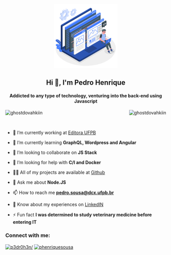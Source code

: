 <p align="center">
   <img width="200px" src="https://github.com/GhostDovahkiin/GhostDovahkiin/blob/master/developer.gif" alt="Imagem developer" />
</p>
<h2 align="center">Hi 👋, I'm Pedro Henrique</h2>
<h4 align="center">Addicted to any type of technology, venturing into the back-end using Javascript</h4>

<div style="text-align:center;">
   <p><img align="left" src="https://github-readme-stats.vercel.app/api/top-langs/?username=ghostdovahkiin&layout=compact" alt="ghostdovahkiin" /></p>
   
   <p>&nbsp;<img align="right" src="https://github-readme-stats.vercel.app/api?username=ghostdovahkiin&show_icons=true" alt="ghostdovahkiin" /></p>
</div>
</br>
</hr>

- 🔭 I’m currently working at [Editora UFPB](https://github.com/edufpb)

- 🌱 I’m currently learning **GraphQL, Wordpress and Angular**

- 👯 I’m looking to collaborate on **JS Stack**

- 🤝 I’m looking for help with **C/I and Docker**

- 👨‍💻 All of my projects are available at [Github](https://github.com/GhostDovahkiin)

- 💬 Ask me about **Node.JS**

- 📫 How to reach me **pedro.sousa@dcx.ufpb.br**

- 📄 Know about my experiences on [LinkedIN](https://www.linkedin.com/in/p3dr0h3n/)

- ⚡ Fun fact **I was determined to study veterinary medicine before entering IT**

<p align="left">
<h3 align="left">Connect with me:</h3>
<a href="https://linkedin.com/in/p3dr0h3n/" target="blank"><img align="center" src="https://cdn.jsdelivr.net/npm/simple-icons@3.0.1/icons/linkedin.svg" alt="p3dr0h3n/" height="30" width="40" /></a>
<a href="https://instagram.com/phenriquesousa" target="blank"><img align="center" src="https://cdn.jsdelivr.net/npm/simple-icons@3.0.1/icons/instagram.svg" alt="phenriquesousa" height="30" width="40" /></a>
</p>

